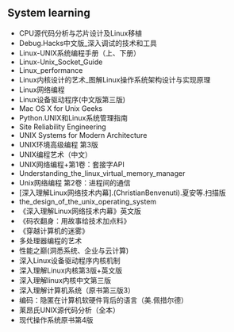 ## System learning
- CPU源代码分析与芯片设计及Linux移植
- Debug.Hacks中文版_深入调试的技术和工具
- Linux-UNIX系统编程手册（上、下册）
- Linux-Unix_Socket_Guide
- Linux_performance
- Linux内核设计的艺术_图解Linux操作系统架构设计与实现原理
- Linux网络编程
- Linux设备驱动程序(中文版第三版)
- Mac OS X for Unix Geeks
- Python.UNIX和Linux系统管理指南
- Site Reliability Engineering
- UNIX Systems for Modern Architecture
- UNIX环境高级编程 第3版
- UNIX编程艺术（中文）
- UNIX网络编程+第1卷：套接字API
- Understanding_the_linux_virtual_memory_manager
- Unix网络编程 第2卷：进程间的通信
- [深入理解Linux网络技术内幕].(ChristianBenvenuti).夏安等.扫描版
- the_design_of_the_unix_operating_system
- 《深入理解Linux网络技术内幕》英文版
- 《码农翻身：用故事给技术加点料》
- 《穿越计算机的迷雾》
- 多处理器编程的艺术
- 性能之巅(洞悉系统、企业与云计算)
- 深入Linux设备驱动程序内核机制
- 深入理解Linux内核第3版+英文版
- 深入理解linux内核中文第三版
- 深入理解计算机系统（原书第三版3）
- 编码：隐匿在计算机软硬件背后的语言（美.佩措尔德）
- 莱昂氏UNIX源代码分析（全本）
- 现代操作系统原书第4版
